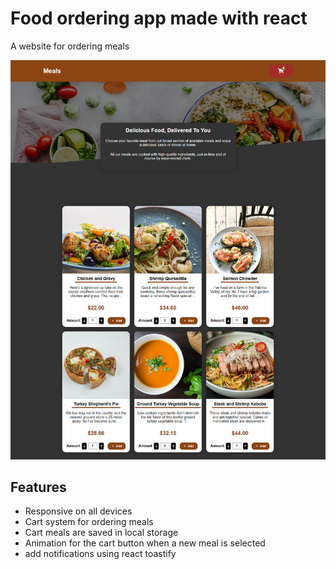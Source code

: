 # Food ordering app made with react

A website for ordering meals

<img src="./src/food-app-screenshot.png" />

## Features

- Responsive on all devices
- Cart system for ordering meals
- Cart meals are saved in local storage
- Animation for the cart button when a new meal is selected
- add notifications using react toastify
